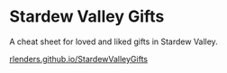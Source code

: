 # Stardew Valley Gifts
A cheat sheet for loved and liked gifts in Stardew Valley.

[rlenders.github.io/StardewValleyGifts](http://rlenders.github.io/StardewValleyGifts)

